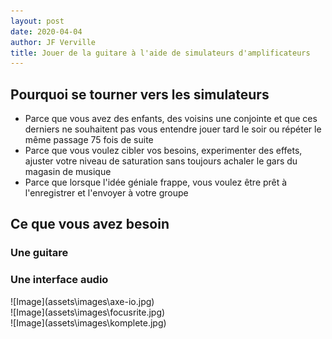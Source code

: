 ```yaml
---
layout: post
date: 2020-04-04
author: JF Verville
title: Jouer de la guitare à l'aide de simulateurs d'amplificateurs
---
```


## Pourquoi se tourner vers les simulateurs
- Parce que vous avez des enfants, des voisins une conjointe et que ces derniers ne souhaitent pas vous entendre jouer tard le soir ou répéter le même passage 75 fois de suite
- Parce que vous voulez cibler vos besoins, experimenter des effets, ajuster votre niveau de saturation sans toujours achaler le gars du magasin de musique
- Parce que lorsque l'idée géniale frappe, vous voulez être prêt à l'enregistrer et l'envoyer à votre groupe

## Ce que vous avez besoin
### Une guitare

### Une interface audio
  <div class="row">
    <div class="col-sm">
      ![Image](assets\images\axe-io.jpg)
    </div>
    <div class="col-sm">
      ![Image](assets\images\focusrite.jpg)
    </div>
    <div class="col-sm">
      ![Image](assets\images\komplete.jpg)
    </div>
  </div>



